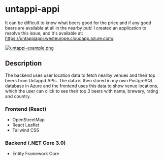 # untappi-appi
It can be difficult to know what beers good for the price and if any good beers are available at all in the nearby pub! I created an application to resolve this issue, and it's available at: https://untappiappi.westeurope.cloudapp.azure.com/.

[![untappi-example.png](https://i.postimg.cc/sgckxZYX/untappi-example.png)](https://postimg.cc/188CYXYh)

## Description
The backend uses user location data to fetch nearby venues and their top beers from Untappd APIs. The data is then stored in my own PostgreSQL database in Azure and the frontend uses this data to show venue locations, which the user can click to see their top 3 beers with name, brewery, rating and country. 


### Frontend (React)
* OpenStreetMap
* React Leaflet
* Tailwind CSS


### Backend (.NET Core 3.0)
* Entity Framework Core
